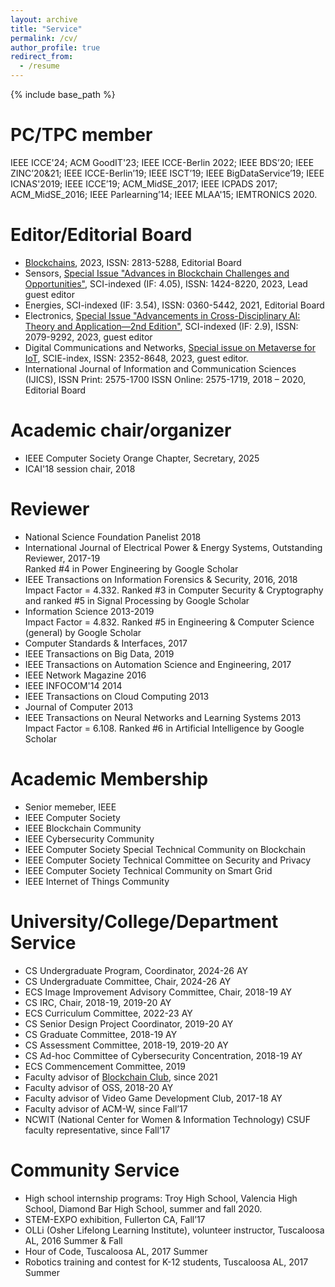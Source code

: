 ```yaml
---
layout: archive
title: "Service"
permalink: /cv/
author_profile: true
redirect_from:
  - /resume
---
```


{% include base_path %}

PC/TPC member
======
IEEE ICCE'24; ACM GoodIT'23; IEEE ICCE-Berlin 2022; IEEE BDS’20; IEEE ZINC’20&21; IEEE ICCE-Berlin’19; IEEE ISCT’19; IEEE BigDataService’19; IEEE ICNAS'2019; IEEE ICCE’19; ACM_MidSE_2017; IEEE ICPADS 2017; ACM_MidSE_2016; IEEE Parlearning’14; IEEE MLAA'15; IEMTRONICS 2020.

Editor/Editorial Board
======
- [Blockchains](https://www.mdpi.com/journal/blockchains/editors), 2023, ISSN: 2813-5288, Editorial Board
- Sensors, [Special Issue "Advances in Blockchain Challenges and Opportunities"](https://www.mdpi.com/journal/sensors/special_issues/0E9R83J7XJ), SCI-indexed (IF: 4.05), ISSN: 1424-8220, 2023, Lead guest editor
- Energies, SCI-indexed (IF: 3.54), ISSN: 0360-5442, 2021, Editorial Board
- Electronics, [Special Issue "Advancements in Cross-Disciplinary AI: Theory and Application—2nd Edition"](https://www.mdpi.com/journal/electronics/special_issues/IXIWU6WOB9), SCI-indexed (IF: 2.9), ISSN: 2079-9292, 2023, guest editor
- Digital Communications and Networks, [Special issue on Metaverse for IoT](https://www.keaipublishing.com/en/journals/digital-communications-and-networks/), SCIE-index, ISSN: 2352-8648, 2023, guest editor.
- International Journal of Information and Communication Sciences (IJICS), ISSN Print:  2575-1700
ISSN Online:  2575-1719, 2018 – 2020, Editorial Board

Academic chair/organizer
=====
- IEEE Computer Society Orange Chapter, Secretary, 2025
- ICAI'18 session chair, 2018

Reviewer
======
- National Science Foundation Panelist 2018
- International Journal of Electrical Power & Energy Systems, Outstanding Reviewer, 2017-19<br/>
Ranked #4 in Power Engineering by Google Scholar
- IEEE Transactions on Information Forensics & Security, 2016, 2018<br/>
Impact Factor = 4.332. Ranked #3 in Computer Security & Cryptography and ranked #5 in Signal Processing by Google Scholar
- Information Science 2013-2019<br/>
Impact Factor = 4.832. Ranked #5 in Engineering & Computer Science (general) by Google Scholar
- Computer Standards & Interfaces, 2017
- IEEE Transactions on Big Data, 2019
- IEEE Transactions on Automation Science and Engineering, 2017
- IEEE Network Magazine 2016
- IEEE INFOCOM'14 2014
- IEEE Transactions on Cloud Computing 2013
- Journal of Computer 2013
- IEEE Transactions on Neural Networks and Learning Systems 2013<br/>
Impact Factor = 6.108. Ranked #6 in Artificial Intelligence by Google Scholar


Academic Membership
======
- Senior memeber, IEEE
- IEEE Computer Society
- IEEE Blockchain Community
- IEEE Cybersecurity Community
- IEEE Computer Society Special Technical Community on Blockchain
- IEEE Computer Society Technical Committee on Security and Privacy
- IEEE Computer Society Technical Community on Smart Grid
- IEEE Internet of Things Community


University/College/Department Service
======
- CS Undergraduate Program, Coordinator, 2024-26 AY
- CS Undergraduate Committee, Chair, 2024-26 AY
- ECS Image Improvement Advisory Committee, Chair, 2018-19 AY
- CS IRC, Chair, 2018-19, 2019-20 AY
- ECS Curriculum Committee, 2022-23 AY
- CS Senior Design Project Coordinator, 2019-20 AY
- CS Graduate Committee, 2018-19 AY
- CS Assessment Committee, 2018-19, 2019-20 AY
- CS Ad-hoc Committee of Cybersecurity Concentration, 2018-19 AY
- ECS Commencement Committee, 2019
- Faculty advisor of [Blockchain Club](https://tuffytoken.github.io/), since 2021
- Faculty advisor of OSS, 2018-20 AY
- Faculty advisor of Video Game Development Club, 2017-18 AY
- Faculty advisor of ACM-W, since Fall’17 
- NCWIT (National Center for Women & Information Technology) CSUF faculty representative, since Fall’17


Community Service
======
- High school internship programs: Troy High School, Valencia High School, Diamond Bar High School, summer and fall 2020.
- STEM-EXPO exhibition, Fullerton CA, Fall’17 
- OLLi (Osher Lifelong Learning Institute), volunteer instructor, Tuscaloosa AL, 2016 Summer & Fall
- Hour of Code, Tuscaloosa AL, 2017 Summer
- Robotics training and contest for K-12 students, Tuscaloosa AL, 2017 Summer
